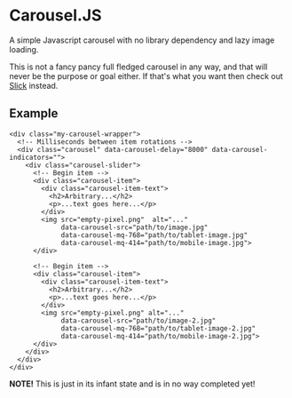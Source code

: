 # Carousel.JS
A simple Javascript carousel with no library dependency and lazy image loading.

This is not a fancy pancy full fledged carousel in any way, and that will never
be the purpose or goal either. If that's what you want then check out [Slick](http://kenwheeler.github.io/slick/) instead.

## Example

```
<div class="my-carousel-wrapper">
  <!-- Milliseconds between item rotations -->
  <div class="carousel" data-carousel-delay="8000" data-carousel-indicators="">
    <div class="carousel-slider">
      <!-- Begin item -->
      <div class="carousel-item">
        <div class="carousel-item-text">
          <h2>Arbitrary...</h2>
          <p>...text goes here...</p>
        </div>
        <img src="empty-pixel.png"  alt="..."
             data-carousel-src="path/to/image.jpg"
             data-carousel-mq-768="path/to/tablet-image.jpg"
             data-carousel-mq-414="path/to/mobile-image.jpg">
      </div>

      <!-- Begin item -->
      <div class="carousel-item">
        <div class="carousel-item-text">
          <h2>Arbitrary...</h2>
          <p>...text goes here...</p>
        </div>
        <img src="empty-pixel.png" alt="..."
             data-carousel-src="path/to/image-2.jpg"
             data-carousel-mq-768="path/to/tablet-image-2.jpg"
             data-carousel-mq-414="path/to/mobile-image-2.jpg">
      </div>
    </div>
  </div>
</div>
```

**NOTE!** This is just in its infant state and is in no way completed yet!
